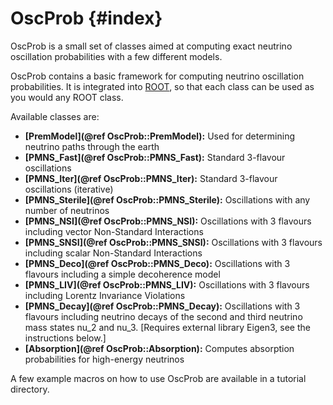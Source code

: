 # OscProb  {#index}

OscProb is a small set of classes aimed at computing exact neutrino oscillation probabilities with a few different models.

OscProb contains a basic framework for computing neutrino oscillation probabilities. It is integrated into [ROOT](https://root.cern.ch/), so that each class can be used as you would any ROOT class.

Available classes are:
- **[PremModel](@ref OscProb::PremModel):** Used for determining neutrino paths through the earth
- **[PMNS_Fast](@ref OscProb::PMNS_Fast):** Standard 3-flavour oscillations
- **[PMNS_Iter](@ref OscProb::PMNS_Iter):** Standard 3-flavour oscillations (iterative)
- **[PMNS_Sterile](@ref OscProb::PMNS_Sterile):** Oscillations with any number of neutrinos
- **[PMNS_NSI](@ref OscProb::PMNS_NSI):** Oscillations with 3 flavours including vector Non-Standard Interactions
- **[PMNS_SNSI](@ref OscProb::PMNS_SNSI):** Oscillations with 3 flavours including scalar Non-Standard Interactions
- **[PMNS_Deco](@ref OscProb::PMNS_Deco):** Oscillations with 3 flavours including a simple decoherence model
- **[PMNS_LIV](@ref OscProb::PMNS_LIV):** Oscillations with 3 flavours including Lorentz Invariance Violations
- **[PMNS_Decay](@ref OscProb::PMNS_Decay):** Oscillations with 3 flavours including neutrino decays of the second and third neutrino mass states nu_2 and nu_3. [Requires external library Eigen3, see the instructions below.]
- **[Absorption](@ref OscProb::Absorption):** Computes absorption probabilities for high-energy neutrinos

A few example macros on how to use OscProb are available in a tutorial directory.
